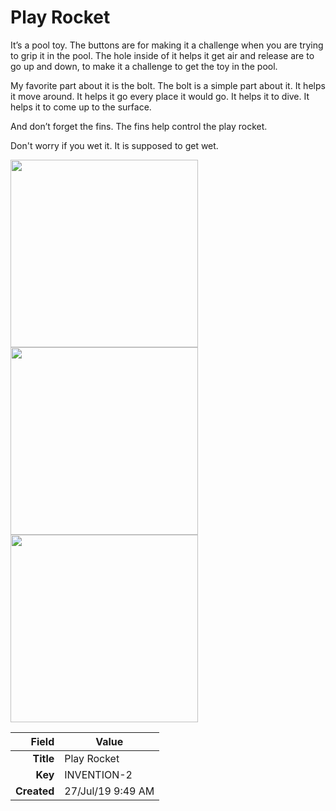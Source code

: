 # Play Rocket
It’s a pool toy. The buttons are for making it a challenge when you are trying to grip it in the pool. The hole inside of it helps it get air and release are to go up and down, to make it a challenge to get the toy in the pool.



My favorite part about it is the bolt. The bolt is a simple part about it. It helps it move around. It helps it go every place it would go. It helps it to dive. It helps it to come up to the surface.

And don’t forget the fins. The fins help control the play rocket.

Don't worry if you wet it. It is supposed to get wet.


<img height="300px" src="10039.jpg"/>
<img height="300px" src="10040.jpg"/>
<img height="300px" src="10041.jpg"/>

|       Field | Value             |
|------------:|-------------------|
|   **Title** | Play Rocket       |
|     **Key** | INVENTION-2       |
| **Created** | 27/Jul/19 9:49 AM |
